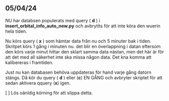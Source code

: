 ## **05/04/24** 
NU har databsen populerats med query ( **d** ) i **insert_orbital_info_auto_new.py** och avbrytits för att inte köra den wuerin hela tiden. 

Nu körs query ( **x** ) som hämtar data från nu och 5 minuter bak i tiden. 
    Skritpet körs 1 gång i minuten nu. 
        det blir en överlappning i datan eftersom den körs varje minut hittar den sklart samma data nästan, men det här är för att det med all säkerhet
        inte ska missa någon data. Det kna komma att kalibereras i framtiden. 

Just nu kan databasen behöva uppdateras för hand varje gång datorn stängs. 
Då kör du query ( **d** ) eller (**c**) EN GÅNG och avbryter skriptet för att sedan aktivera qquery (**x**) igen. 

[ ] Lös oänldig körning för att slippa detta. 